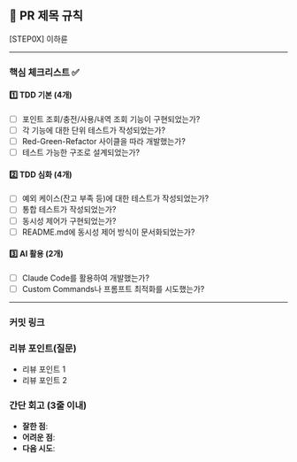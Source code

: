 ## :pushpin: PR 제목 규칙
[STEP0X] 이하륜

---
### **핵심 체크리스트** :white_check_mark:

#### :one: TDD 기본 (4개)
- [ ] 포인트 조회/충전/사용/내역 조회 기능이 구현되었는가?
- [ ] 각 기능에 대한 단위 테스트가 작성되었는가?
- [ ] Red-Green-Refactor 사이클을 따라 개발했는가?
- [ ] 테스트 가능한 구조로 설계되었는가?

#### :two: TDD 심화 (4개)
- [ ] 예외 케이스(잔고 부족 등)에 대한 테스트가 작성되었는가?
- [ ] 통합 테스트가 작성되었는가?
- [ ] 동시성 제어가 구현되었는가?
- [ ] README.md에 동시성 제어 방식이 문서화되었는가?

#### :three: AI 활용 (2개)
- [ ] Claude Code를 활용하여 개발했는가?
- [ ] Custom Commands나 프롬프트 최적화를 시도했는가?

---
### **커밋 링크**
<!-- 예시)
포인트 조회 기능 구현 : ~~
포인트 충전 단위 테스트 : ~~~
동시성 제어 구현 : ~~ -->

### **리뷰 포인트(질문)**
- 리뷰 포인트 1
- 리뷰 포인트 2

### **간단 회고** (3줄 이내)
- **잘한 점**:
- **어려운 점**:
- **다음 시도**: